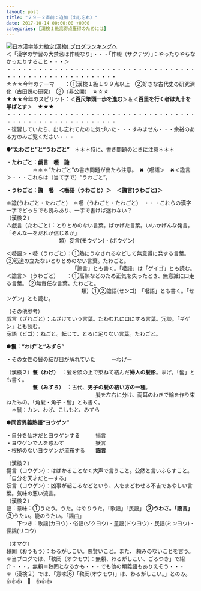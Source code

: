 ```yaml
---
layout: post
title: "２９－２直前：追加（出し忘れ）"
date: 2017-10-14 00:00:00 +0900
categories: [漢検１級高得点獲得のためには]
---
```


[![](/syuusyuu9701/assets/images/２９－２直前：追加（出し忘れ）-br_c_3028_1.gif)](http://blog.with2.net/link.php?1659096:3028 "日本漢字能力検定(漢検) ブログランキングへ")[日本漢字能力検定(漢検) ブログランキングへ](http://blog.with2.net/link.php?1659096:3028)  
＜「漢字の学習の大禁忌は作輟なり」・・・「作輟（サクテツ）」：やったりやらなかったりすること・・・＞  
・・・・・・・・・・・・・・・・・・・・・・・・・・・・・・・・・・・・・・・・・・・・・・・・・・・・・・・・・  
☆☆☆今年のテーマ　　：①漢検１級１９９点以上　②好きな古代史の研究深化（古田説の研究）　③（非公開）　☆☆☆　　  
★★★今年のスピリット：＜**百尺竿頭一歩を進む**＞＆＜**百里を行く者は九十を半ばとす**＞　★★★  
・・・・・・・・・・・・・・・・・・・・・・・・・・・・・・・・・・・・・・・・・・・・・・・・・・・・・・・・・  
・復習していたら、出し忘れてたのに気づいた・・・すみません・・・余裕のある方のみご覧ください・・・  
  
**●“たわごと”と“うわごと”**　＊＊＊特に、書き問題のときに注意＊＊＊  
  
**・たわごと：戯言　囈　譫**　　  
　　　　　＊＊＊“たわごと”の書き問題が出たら注意。　✖〈囈語＞　✖＜譫言＞・・・これらは（当て字で）“うわごと”。  
  
**・うわごと：譫　囈　＜囈語（うわごと〉＞　＜譫言(うわごと)＞**　　  
  
＊譫(うわごと・たわごと)　＊囈（うわごと・たわごと）　・・・これらの漢字一字でどっちでも読みあり、一字で書けば迷わない？  
（漢検２）  
△戯言（たわごと）：とりとめのない言葉。ばかげた言葉。いいかげんな発言。「そんな―をだれが信じるか」  
　　　　　　　　　　類）妄言(モウゲン)・(ボウゲン)  
  
＜囈語＞・囈（うわごと）：①熱にうなされるなどして無意識に発する言葉。 ②筋道の立たないとりとめのない言葉。たわごと。  
　　　　　　　　　　　　　「譫言」とも書く。「囈語」は「ゲイゴ」とも読む。  
＜譫言＞（うわごと）　　：①高熱などのため正気を失ったとき、無意識に口走る言葉。 ②無責任な言葉。たわごと。  
　　　　　　　　　　　　　　 類）①②譫語(センゴ)　「囈語」とも書く。「センゲン」とも読む。  
  
（その他参考）  
戯言（ざれごと）：ふざけていう言葉。たわむれに口にする言葉。冗談。「ギゲン」とも読む。  
寐語（ビゴ）：ねごと。転じて、とるに足りない言葉。たわごと。  
  
**●鬟：“わげ”と“みずら”**  
  
・その女性の鬟の結び目が解れていた　　　ーわげー  
  
（漢検２）**鬟（わげ）**　：髪を頭の上で束ねて結んだ**婦人の髪形**。まげ。「髷」とも書く。  
　　　　　**鬟（みずら）**　：古代、**男子の髪の結い方の一種**。  
　　　　　　　　　　　　　　　　　髪を左右に分け、両耳のわきで輪を作り束ねたもの。「角髪・角子・髻」とも書く。  
　＊鬟：カン、わげ、こしもと、みずら  
  
**●同音異義熟語“ヨウゲン”**  
  
・自分を仙才だとヨウゲンする　　　揚言  
・ヨウゲンで人を惑わす　　　　　　妖言  
・根拠のないヨウゲンが流布する　　**謡言**  
  
（漢検２）  
揚言（ヨウゲン）：はばかることなく大声で言うこと。公然と言いふらすこと。「自分を天才だと―する」  
妖言（ヨウゲン）：凶事が起こるなどという、人をまどわせる不吉であやしい言葉。気味の悪い流言。  
（漢検２）  
謡：意味：①うたう。うた。はやりうた。「歌謡」「民謡」 **②うわさ。「謡言」** ③うたい。能のうたい。「謡曲」  
　　下つき：歌謡(カヨウ)・俗謡(ゾクヨウ)・童謡(ドウヨウ)・民謡(ミンヨウ)・俚謡(リヨウ)  
  
（オマケ）  
鞅罔（おうもう）：わるがしこい。悪賢いこと。また、 頼みのないことを言う。  
＊当ブログでは、「鞅罔（オウモウ）：無頼、わるがしこい、ごろつき」で紹介・・・。無頼＝鞅罔となるかも・・・でも他の類義語もありえそう・・・  
＊（漢検２）では、「意味⑥「鞅罔(オウモウ)」は、わるがしこい。」とのみ。  
👍👍👍　🐔　👍👍👍